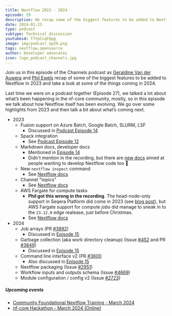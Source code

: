 ```yaml
---
title: Nextflow 2023 - 2024
episode: 29
description: We recap some of the biggest features to be added to Nextflow in 2023 and take a look at some of the things coming in 2024.
date: 2024-01-23
type: podcast
subtype: Technical discussion
youtubeid: T7YpCcqFQpg
image: img/podcast_ep29.png
tags: nextflow,opensource
author: Developer advocates
icon: logo_podcast_channels.jpg
---
```


Join us in this episode of the Channels podcast as [Geraldine Van der Auwera](https://twitter.com/VdaGeraldine) and  [Phil Ewels](https://twitter.com/tallphil) recap of some of the biggest features to be added to Nextflow in 2023 and take a look at some of the things coming in 2024.

<!-- end-archive-description -->

Last time we were on a podcast together (Episode 27), we talked a lot about what’s been happening in the nf-core community, mostly, so in this episode we talk about how Nextflow itself has been evolving.
We go over some highlights from 2023 and then talk a bit about what’s coming next.

- 2023
    - Fusion support on Azure Batch, Google Batch, SLURM, LSF
        - Discussed in [Podcast Episode 14](https://nextflow.io/podcast/2023/ep14_summer_podcast_release_highlights.html)
    - Spack integration
        - See [Podcast Episode 12](https://nextflow.io/podcast/2023/ep12_s3_spack_local.html)
    - Markdown docs, developer docs
        - Mentioned in [Episode 14](https://nextflow.io/podcast/2023/ep14_summer_podcast_release_highlights.html)
        - Didn't mention in the recording, but there are [new docs](https://nextflow.io/docs/latest/developer/index.html) aimed at people wanting to develop Nextflow code too 🎉
    - New `nextflow inspect` command
        - See [Nextflow docs](https://nextflow.io/docs/edge/cli.html#inspect)
    - Channel "topics"
        - See [Nextflow docs](https://nextflow.io/docs/edge/channel.html#topic)
    - AWS Fargate for compute tasks
        - **Phil got this wrong in the recording**. The head-node-only support in Seqera Platform did come in 2023 (see [blog post](https://seqera.io/blog/seqera-and-aws-fargate/)), but AWS Fargate support for _compute jobs_ did manage to sneak in to the `23.12.0` edge realease, just before Christmas.
        - See [Nextflow docs](https://www.nextflow.io/docs/edge/aws.html#aws-fargate)
- 2024
    - Job arrays (PR [#3892](https://github.com/nextflow-io/nextflow/pull/3892))
        - Discussed in [Episode 15](https://nextflow.io/podcast/2023/ep15_from_command_line_to_cleanup.html)
    - Garbage collection (aka work directory cleanup) (Issue [#452](https://github.com/nextflow-io/nextflow/issues/452) and PR [#3849](https://github.com/nextflow-io/nextflow/pull/3849))
        - Discussed in [Episode 15](https://nextflow.io/podcast/2023/ep15_from_command_line_to_cleanup.html)
    - Command line interface v2 (PR [#3600](https://github.com/nextflow-io/nextflow/pull/3600)
        - Also discussed in [Episode 15](https://nextflow.io/podcast/2023/ep15_from_command_line_to_cleanup.html)
    - Nextflow packaging (Issue [#2951](https://github.com/nextflow-io/nextflow/issues/2951))
    - Workflow inputs and outputs schema  (Issue [#4669](https://github.com/nextflow-io/nextflow/issues/4669))
    - Module configuration / config v2  (Issue [#2723](https://github.com/nextflow-io/nextflow/issues/2723))

##### Upcoming events
- [Community Foundational Nextflow Training - March 2024](https://nf-co.re/events/2024/training-foundational-march)
- [nf-core Hackathon - March 2024 (Online)](https://nf-co.re/events/2024/hackathon-march-2024)



